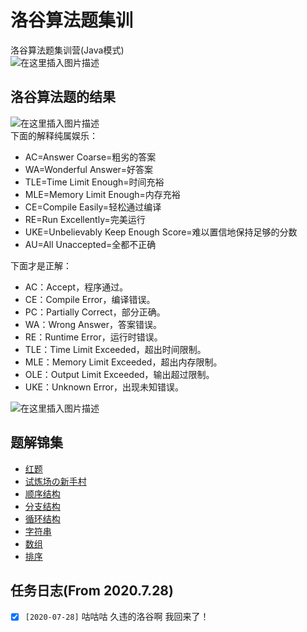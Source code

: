 # 洛谷算法题集训

洛谷算法题集训营(Java模式)<br/>
![在这里插入图片描述](https://github.com/ChenYikunReal/algorithm_luogu/blob/master/images/luogu.jpg?x-oss-process=image/watermark,type_ZmFuZ3poZW5naGVpdGk,shadow_10,text_aHR0cHM6Ly9ibG9nLmNzZG4ubmV0L3dlaXhpbl80Mzg5NjMxOA==,size_16,color_FFFFFF,t_70)

## 洛谷算法题的结果
![在这里插入图片描述](https://img-blog.csdnimg.cn/2019122312234712.PNG?x-oss-process=image/watermark,type_ZmFuZ3poZW5naGVpdGk,shadow_10,text_aHR0cHM6Ly9ibG9nLmNzZG4ubmV0L3dlaXhpbl80Mzg5NjMxOA==,size_16,color_FFFFFF,t_70)
<br/>下面的解释纯属娱乐：
- AC=Answer Coarse=粗劣的答案
- WA=Wonderful Answer=好答案
- TLE=Time Limit Enough=时间充裕
- MLE=Memory Limit Enough=内存充裕
- CE=Compile Easily=轻松通过编译
- RE=Run Excellently=完美运行
- UKE=Unbelievably Keep Enough Score=难以置信地保持足够的分数
- AU=All Unaccepted=全都不正确

下面才是正解：
- AC：Accept，程序通过。
- CE：Compile Error，编译错误。
- PC：Partially Correct，部分正确。
- WA：Wrong Answer，答案错误。
- RE：Runtime Error，运行时错误。
- TLE：Time Limit Exceeded，超出时间限制。
- MLE：Memory Limit Exceeded，超出内存限制。
- OLE：Output Limit Exceeded，输出超过限制。
- UKE：Unknown Error，出现未知错误。

![在这里插入图片描述](https://github.com/ChenYikunReal/algorithm_luogu/blob/master/images/result.jpg?x-oss-process=image/watermark,type_ZmFuZ3poZW5naGVpdGk,shadow_10,text_aHR0cHM6Ly9ibG9nLmNzZG4ubmV0L3dlaXhpbl80Mzg5NjMxOA==,size_16,color_FFFFFF,t_70)

## 题解锦集
- [红题](https://blog.csdn.net/weixin_43896318/article/details/104156713)
- [试炼场の新手村](https://blog.csdn.net/weixin_43896318/article/details/104114493)
- [顺序结构](https://blog.csdn.net/weixin_43896318/article/details/105884399)
- [分支结构](https://blog.csdn.net/weixin_43896318/article/details/105884713)
- [循环结构](https://blog.csdn.net/weixin_43896318/article/details/105885191)
- [字符串](https://blog.csdn.net/weixin_43896318/article/details/105885512)
- [数组](https://blog.csdn.net/weixin_43896318/article/details/105885470)
- [排序](https://blog.csdn.net/weixin_43896318/article/details/105883185)


## 任务日志(From 2020.7.28)
- [x] <code>[2020-07-28]</code> 咕咕咕 久违的洛谷啊 我回来了！
